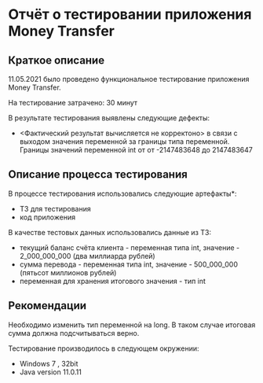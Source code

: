 # Отчёт о тестировании приложения Money Transfer

## Краткое описание

11.05.2021 было проведено функциональное тестирование приложения Money Transfer.

На тестирование затрачено: 30 минут

В результате тестирования выявлены следующие дефекты:
* <Фактический результат вычисляется не корректоно> в связи с выходом значения переменной за границы типа переменной.
 Границы значений переменной int от от -2147483648 до 2147483647

## Описание процесса тестирования

В процессе тестирования использовались следующие артефакты*:
* ТЗ для тестирования
* код приложения 

  
В качестве тестовых данных использовались данные из ТЗ:
* текущий баланс счёта клиента - переменная типа int, значение - 2_000_000_000 (два миллиарда рублей)
* сумма перевода - переменная типа int, значение - 500_000_000 (пятьсот миллионов рублей)
* переменная для хранения итогового значения - тип int

## Рекомендации 
Необходимо изменить тип переменной на long. В таком случае итоговая сумма должна подсчитываться верно.

Тестирование производилось в следующем окружении:
* Windows 7 , 32bit
* Java version 11.0.11
